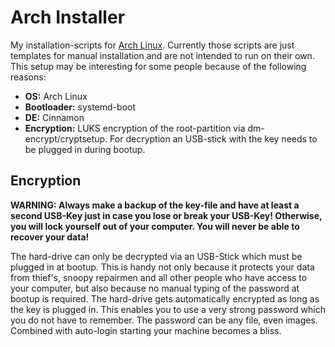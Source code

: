 # Arch Installer

My installation-scripts for [Arch Linux](https://www.archlinux.org/). Currently those scripts are just templates for manual installation and are not intended to run on their own. This setup may be interesting for some people because of the following reasons:

- **OS:** Arch Linux
- **Bootloader:** systemd-boot
- **DE:** Cinnamon
- **Encryption:** LUKS encryption of the root-partition via dm-encrypt/cryptsetup. For decryption an USB-stick with the key needs to be plugged in during bootup.

## Encryption

**WARNING: Always make a backup of the key-file and have at least a second USB-Key just in case you lose or break your USB-Key! Otherwise, you will lock yourself out of your computer. You will never be able to recover your data!**

The hard-drive can only be decrypted via an USB-Stick which must be plugged in at bootup. This is handy not only because it protects your data from thief's, snoopy repairmen and all other people who have access to your computer, but also because no manual typing of the password at bootup is required. The hard-drive gets automatically encrypted as long as the key is plugged in. This enables you to use a very strong password which you do not have to remember. The password can be any file, even images. Combined with auto-login starting your machine becomes a bliss.
